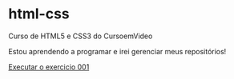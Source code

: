 # html-css
 Curso de HTML5 e CSS3 do CursoemVideo

Estou aprendendo a programar e irei gerenciar meus repositórios!

<a href="https://https://isagdsn.github.io/html-css/exercicios/ex001/index.html">Executar o exercicio 001 </a>